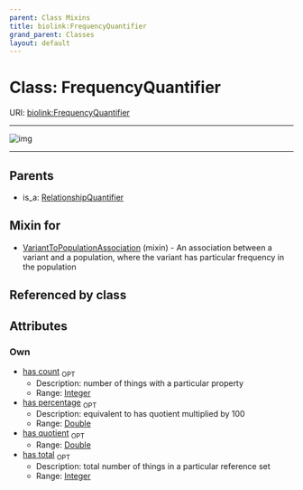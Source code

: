 ```yaml
---
parent: Class Mixins
title: biolink:FrequencyQuantifier
grand_parent: Classes
layout: default
---
```


# Class: FrequencyQuantifier




URI: [biolink:FrequencyQuantifier](https://w3id.org/biolink/vocab/FrequencyQuantifier)


---

![img](http://yuml.me/diagram/nofunky;dir:TB/class/[RelationshipQuantifier],[VariantToPopulationAssociation]uses%20-.-%3E[FrequencyQuantifier%7Chas_count:integer%20%3F;has_total:integer%20%3F;has_quotient:double%20%3F;has_percentage:double%20%3F],[RelationshipQuantifier]%5E-[FrequencyQuantifier],[VariantToPopulationAssociation])

---


## Parents

 *  is_a: [RelationshipQuantifier](RelationshipQuantifier.md)

## Mixin for

 * [VariantToPopulationAssociation](VariantToPopulationAssociation.md) (mixin)  - An association between a variant and a population, where the variant has particular frequency in the population

## Referenced by class


## Attributes


### Own

 * [has count](has_count.md)  <sub>OPT</sub>
     * Description: number of things with a particular property
     * Range: [Integer](types/Integer.md)
 * [has percentage](has_percentage.md)  <sub>OPT</sub>
     * Description: equivalent to has quotient multiplied by 100
     * Range: [Double](types/Double.md)
 * [has quotient](has_quotient.md)  <sub>OPT</sub>
     * Range: [Double](types/Double.md)
 * [has total](has_total.md)  <sub>OPT</sub>
     * Description: total number of things in a particular reference set
     * Range: [Integer](types/Integer.md)
